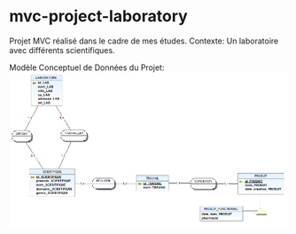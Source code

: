 # mvc-project-laboratory
Projet MVC réalisé dans le cadre de mes études. Contexte: Un laboratoire avec différents scientifiques.


Modèle Conceptuel de Données du Projet:
![Alt text](MCD.png?raw=true "MCD")